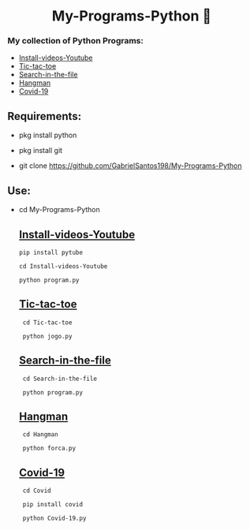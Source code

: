 <h1 align=center>My-Programs-Python 🐍</h1>

### My collection of Python Programs:
* <a href='#Install-videos-Youtube'>Install-videos-Youtube</a>
* <a href='#Tic-tac-toe'>Tic-tac-toe</a>
* <a href='#Search-in-the-file'>Search-in-the-file</a>
* <a href='#Hangman'>Hangman</a>
* <a href='#Covid'>Covid-19</a>
 
 ## Requirements:
 * pkg install python
 
 * pkg install git
 
 * git clone https://github.com/GabrielSantos198/My-Programs-Python
 
 ## Use:
 * cd My-Programs-Python
 
    ## <a id='Install-videos-Youtube' href='#Install-videos-Youtube'>Install-videos-Youtube</a>
       pip install pytube
       
       cd Install-videos-Youtube
       
       python program.py
    ## <a id='Tic-tac-toe' href='#Tic-tac-toe'>Tic-tac-toe</a>
        cd Tic-tac-toe
        
        python jogo.py
    
    ## <a id='Search-in-the-file' href='#Search-in-the-file'>Search-in-the-file</a>
        cd Search-in-the-file
        
        python program.py
    
    ## <a id='Hangman' href='#Hangman'>Hangman</a>
        cd Hangman
        
        python forca.py
    
    ## <a id='Covid' href='#Covid'>Covid-19</a>
        cd Covid
        
        pip install covid
        
        python Covid-19.py
    

